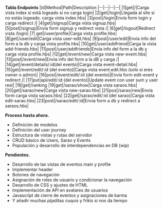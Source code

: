 
**Tabla Endpoints**
|Id|Method|Path|Description
|--|--|--|--|
|1|get|/|Carga vista index si está logeado si no carga login|
|2|get|/login|Llegada al site si no estás logeado. carga vista index.hbs|
|3|post|/login|Envía form login y carga redirect /|
|4|get|/signup|Carga vista signup.hbs|
|5|post|/signup|Envía form signup y redirect vista /|
|6|get|/logout|Redirect vista /login|
|7| get|/user/profile|Carga vista profile.hbs|
|8|get|/user/edit|Carga vista user-edit.hbs|
|9|post|/user/edit|Envía info del form a la db y carga vista profile.hbs|
|10|get|/user/addfriend|Carga la vista add-friends.hbs|
|11|post|/user/addfriends|Envía info del form a la db y carga vista profile.hbs|
|12|get|/event/new|Carga vista new-event.hbs|
|13|post|/event/new|Envía info del form a la dB y carga /|
|14|get|/event/details/:id(del evento)|Carga vista event-detail.hbs|
|15|get|/event/edit/:id (del evento)|Carga vista event.edit.hbs (solo si eres owner o admin)|
|16|post|/event/edit/:id (del evento)|Envía form edit-event y redirect /|
|17|put|api/edit/:id (del evento)|Update event con user sum y user rest|
|18|get|/ranking
|19|get|/sarao/show|Carga vista saraos.hbs|
|20|get|/sarao/new|Carga vista new-sarao.hbs|
|21|pos|/sarao/new|Envía form carga vista saraos.hbs|
|22|get|/sarao/edit/:id (del sarao)|Carga vista edit-sarao.hbs|
|23|post|/sarao/edit/:id|Envía form a db y redirect a saraos.hbs|

**Proceso hasta ahora.**
 - Definición de modelos
 - Definición del user journey
 - Estructura de vistas y rutas del servidor
 - CRUD básico de Users, Sarao y Events
 - Populación y desarrollo de interdependencias en DB (wip)

**Pendientes.**
 - Desarrollo de las vistas de eventos main y profile
 - Implementar header
 - Botones de navegación
 - Asignación de roles de usuario y condicionar la navegación
 - Desarrollo de CSS y ajustes de HTML
 - Implementación de API en avatares de usuarios
 - Javascript de cierre de eventos y asignaciones de karma
 - Y añadir muchas pijaditas cuquis y frikis si nos da tiempo

